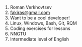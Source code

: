 1. Roman Verkhovtsev
2. fakiras@gmail.com
3. Want to be a cool developer!
4. Linux, Windows, Bash, Git, RQM
5. Coding exercises for lessons
6. NNGTU
7. Intermediate level of English